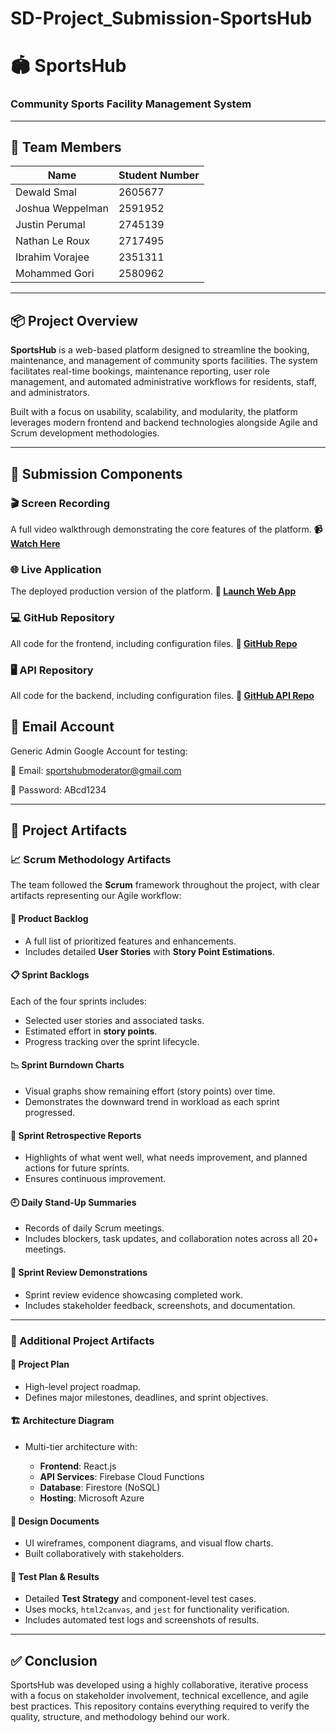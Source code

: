 # SD-Project_Submission-SportsHub
# 🏟️ SportsHub

### Community Sports Facility Management System

---

## 👥 Team Members

| Name             | Student Number |
| ---------------- | -------------- |
| Dewald Smal      | 2605677        |
| Joshua Weppelman | 2591952        |
| Justin Perumal   | 2745139        |
| Nathan Le Roux   | 2717495        |
| Ibrahim Vorajee  | 2351311        |
| Mohammed Gori    | 2580962        |

---

## 📦 Project Overview

**SportsHub** is a web-based platform designed to streamline the booking, maintenance, and management of community sports facilities. The system facilitates real-time bookings, maintenance reporting, user role management, and automated administrative workflows for residents, staff, and administrators.

Built with a focus on usability, scalability, and modularity, the platform leverages modern frontend and backend technologies alongside Agile and Scrum development methodologies.

---

## 🔗 Submission Components

### 🎬 Screen Recording

A full video walkthrough demonstrating the core features of the platform.
**📹 [Watch Here](https://youtu.be/Q5WyuA0Crb0)**

### 🌐 Live Application

The deployed production version of the platform.
**🚀 [Launch Web App](https://lemon-moss-0b8334303.6.azurestaticapps.net/)**

### 💻 GitHub Repository

All code for the frontend, including configuration files.
**📁 [GitHub Repo](https://github.com/Weppman/SD-Project-SportsManagement.git)**

### 🖥️ API Repository

All code for the backend, including configuration files.
**📁 [GitHub API Repo](https://github.com/Weppman/SportsFacilityAPI.git)**

## 👥 Email Account

Generic Admin Google Account for testing:

📧 Email: sportshubmoderator@gmail.com

🔐 Password: ABcd1234

---

## 📂 Project Artifacts

### 📈 Scrum Methodology Artifacts

The team followed the **Scrum** framework throughout the project, with clear artifacts representing our Agile workflow:

#### 📝 Product Backlog

* A full list of prioritized features and enhancements.
* Includes detailed **User Stories** with **Story Point Estimations**.

#### 📋 Sprint Backlogs

Each of the four sprints includes:

* Selected user stories and associated tasks.
* Estimated effort in **story points**.
* Progress tracking over the sprint lifecycle.

#### 📉 Sprint Burndown Charts

* Visual graphs show remaining effort (story points) over time.
* Demonstrates the downward trend in workload as each sprint progressed.

#### 🔁 Sprint Retrospective Reports

* Highlights of what went well, what needs improvement, and planned actions for future sprints.
* Ensures continuous improvement.

#### 🕘 Daily Stand-Up Summaries

* Records of daily Scrum meetings.
* Includes blockers, task updates, and collaboration notes across all 20+ meetings.

#### 🎥 Sprint Review Demonstrations

* Sprint review evidence showcasing completed work.
* Includes stakeholder feedback, screenshots, and documentation.

---

### 📑 Additional Project Artifacts

#### 📅 Project Plan

* High-level project roadmap.
* Defines major milestones, deadlines, and sprint objectives.

#### 🏗️ Architecture Diagram

* Multi-tier architecture with:

  * **Frontend**: React.js
  * **API Services**: Firebase Cloud Functions
  * **Database**: Firestore (NoSQL)
  * **Hosting**: Microsoft Azure

#### 🧩 Design Documents

* UI wireframes, component diagrams, and visual flow charts.
* Built collaboratively with stakeholders.

#### 🧪 Test Plan & Results

* Detailed **Test Strategy** and component-level test cases.
* Uses mocks, `html2canvas`, and `jest` for functionality verification.
* Includes automated test logs and screenshots of results.


---

## ✅ Conclusion

SportsHub was developed using a highly collaborative, iterative process with a focus on stakeholder involvement, technical excellence, and agile best practices. This repository contains everything required to verify the quality, structure, and methodology behind our work.



